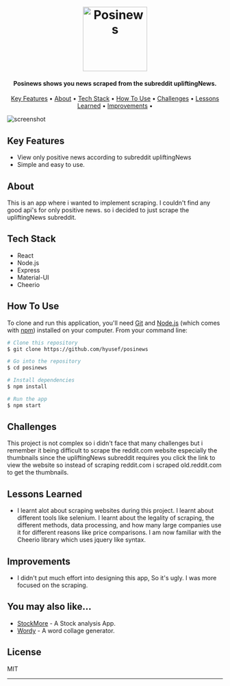 
<h1 align="center">

  <br>
  <a href="https://swisscalc.netlify.app/"><img src='https://user-images.githubusercontent.com/61304986/175817859-9dab981d-73df-429c-ac4a-d84b35ca62c1.png' alt="Posinews" width="150"></a>

</h1>

<h4 align="center">Posinews shows you news scraped from the subreddit upliftingNews. </h4>



<p align="center">
  <a href="#key-features">Key Features</a> •
  <a href="#about">About</a> •
  <a href="#tech-stack">Tech Stack</a> •
  <a href="#how-to-use">How To Use</a> •
  <a href="#challenges">Challenges</a> •
  <a href="#lessons-learned">Lessons Learned</a> •
  <a href="#improvements">Improvements</a> •
</p>

![screenshot](https://user-images.githubusercontent.com/61304986/172940243-e1f0866e-40fa-4a61-bbae-569720df7ba9.gif)

## Key Features

 
* View only positive news according to subreddit upliftingNews
* Simple and easy to use.

## About
<p> This is an app where i wanted to implement scraping. I couldn't find any good api's for only positive news. so i decided to just scrape the upliftingNews subreddit. </p>

## Tech Stack
* React  
* Node.js 
* Express 
* Material-UI 
* Cheerio


## How To Use

To clone and run this application, you'll need [Git](https://git-scm.com) and [Node.js](https://nodejs.org/en/download/) (which comes with [npm](http://npmjs.com)) installed on your computer. From your command line:

```bash
# Clone this repository
$ git clone https://github.com/hyusef/posinews

# Go into the repository
$ cd posinews

# Install dependencies
$ npm install

# Run the app
$ npm start
```

## Challenges
This project is not complex so i didn't face that many challenges but i remember it being difficult to scrape the reddit.com website especially the thumbnails since the upliftingNews subreddit requires you click the link to view the website so instead of scraping reddit.com i scraped old.reddit.com to get the thumbnails.
 
## Lessons Learned
* I learnt alot about scraping websites during this project. I learnt about different tools like selenium. I learnt about the legality of scraping, the different methods, data processing, and how many large companies use it for different reasons like price comparisons. I am now familiar with the Cheerio library which uses jquery like syntax.

## Improvements

* I didn't put much effort into designing this app, So it's ugly. I was more focused on the scraping.

## You may also like...

- [StockMore](https://github.com/hyusef/stockmore) - A Stock analysis App.
- [Wordy](https://github.com/hyusef/wordy) - A word collage generator. 

## License

MIT

---



